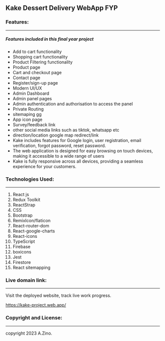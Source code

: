 ## Kake Dessert Delivery WebApp FYP

### Features:

---

##### Features included in this final year project

- Add to cart functionality
- Shopping cart functionality
- Product Filtering functionality
- Product page
- Cart and checkout page
- Contact page
- Register/sign-up page
- Modern  UI/UX
- Admin Dashboard
- Admin panel pages
- Admin authentication and authorisation to access the panel
- Private Routing
- sitemaping gg
- App icon page
- Survey/feedback link 
- other social media links such as tiktok, whatsapp etc
- direction/location google map redirect/link
- Kake includes features for Google login, user registration, email verification, forgot password, reset password.
- The web application is designed for easy browsing on touch devices, making it accessible to a wide range of users
- Kake is fully responsive across all devices, providing a seamless experience for your customers.

### Technologies Used:

---

1. React js
2. Redux Toolkit
3. ReactStrap
4. CSS
5. Bootstrap
6. RemixIcon/flaticon
7. React-router-dom
8. React-google-charts
9. React-icons
10. TypeScript
11. Firebase
12. boxicons
13. Jest
14. Firestore
15. React sitemapping

### Live domain link:

---

Visit the deployed website, track live work progress.

https://kake-project.web.app/

### Copyright and License:

---

copyright 2023 A.Zino.
